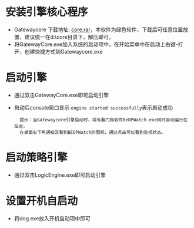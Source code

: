 # 安装引擎核心程序

* Gatewaycore  下载地址: [core.rar](http://beop.rnbtech.com.hk/static/help/BEOPGatewayCore_2015_12_18.rar)，本软件为绿色软件，下载后可任意位置放置，建议统一在d:\core目录下，解压即可。
* 将GatewayCore.exe加入系统的启动项中，在开始菜单中在启动上右键-打开，创建快捷方式到Gatewaycore.exe

# 启动引擎

* 通过双击GatewayCore.exe即可启动引擎
* 启动后console窗口显示 `engine started successfully`表示启动成功

  ```
    提示：当Gatewaycore引擎启动时，将有看门狗软件BeOPWatch.exe同时自动运行在后台，
    在桌面右下角通知区看到BEOPWatch的图标，通过点击可以看到监视状态。
  ```

# 启动策略引擎

* 通过双击LogicEngine.exe即可启动引擎

# 

# 设置开机自启动

* 将dog.exe放入开机启动项中即可



